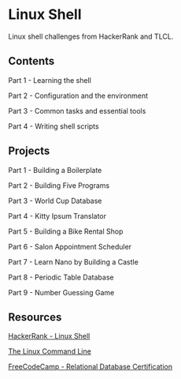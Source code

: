 # Linux Shell

Linux shell challenges from HackerRank and TLCL.

## Contents

Part 1 - Learning the shell

Part 2 - Configuration and the environment

Part 3 - Common tasks and essential tools

Part 4 - Writing shell scripts

## Projects

Part 1 - Building a Boilerplate

Part 2 - Building Five Programs

Part 3 - World Cup Database

Part 4 - Kitty Ipsum Translator

Part 5 - Building a Bike Rental Shop

Part 6 - Salon Appointment Scheduler

Part 7 - Learn Nano by Building a Castle

Part 8 - Periodic Table Database

Part 9 - Number Guessing Game

## Resources

[HackerRank - Linux Shell](https://www.hackerrank.com/domains/shell)

[The Linux Command Line](http://linuxcommand.org/tlcl.php)

[FreeCodeCamp - Relational Database Certification](https://www.freecodecamp.org/learn/relational-database/)

